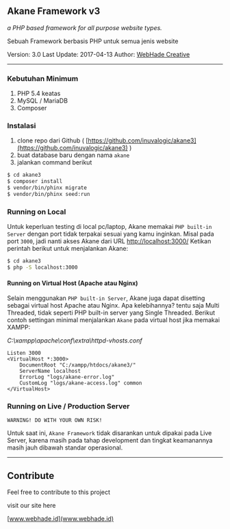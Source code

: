 ## Akane Framework v3

*a PHP based framework for all purpose website types.*

Sebuah Framework berbasis PHP untuk semua jenis website

Version: 3.0
Last Update: 2017-04-13
Author: [WebHade Creative](http://www.webhade.id)
___

### Kebutuhan Minimum

1. PHP 5.4 keatas
2. MySQL / MariaDB
3. Composer

### Instalasi

1. clone repo dari Github ( [https://github.com/inuvalogic/akane3](https://github.com/inuvalogic/akane3) )
2. buat database baru dengan nama `akane`
3. jalankan command berikut

```sh
$ cd akane3
$ composer install
$ vendor/bin/phinx migrate
$ vendor/bin/phinx seed:run
```

### Running on Local

Untuk keperluan testing di local pc/laptop, Akane memakai `PHP built-in Server` dengan port tidak terpakai sesuai yang kamu inginkan. Misal pada port `3000`, jadi nanti akses Akane dari URL [http://localhost:3000/](http://localhost:3000/)
Ketikan perintah berikut untuk menjalankan Akane:

```sh
$ cd akane3
$ php -S localhost:3000
```

#### Running on Virtual Host (Apache atau Nginx)

Selain menggunakan `PHP built-in Server`, Akane juga dapat disetting sebagai virtual host Apache atau Nginx. Apa kelebihannya? tentu saja Multi Threaded, tidak seperti PHP built-in server yang Single Threaded. Berikut contoh settingan minimal menjalankan `Akane` pada virtual host jika memakai XAMPP:

*C:\xampp\apache\conf\extra\httpd-vhosts.conf*
```apacheconf
Listen 3000
<VirtualHost *:3000>
    DocumentRoot "C:/xampp/htdocs/akane3/"
    ServerName localhost
    ErrorLog "logs/akane-error.log"
    CustomLog "logs/akane-access.log" common
</VirtualHost>
```

### Running on Live / Production Server

`WARNING! DO WITH YOUR OWN RISK!`

Untuk saat ini, `Akane Framework` tidak disarankan untuk dipakai pada Live Server, karena masih pada tahap development dan tingkat keamanannya masih jauh dibawah standar operasional.
___

## Contribute

Feel free to contribute to this project

visit our site here

[www.webhade.id](www.webhade.id)